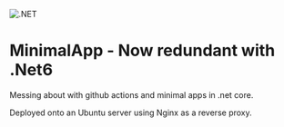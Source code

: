 ![.NET](https://github.com/ChrisE217/MinimalApp/workflows/.NET/badge.svg)
# MinimalApp - Now redundant with .Net6
Messing about with github actions and minimal apps in .net core.

Deployed onto an Ubuntu server using Nginx as a reverse proxy.
